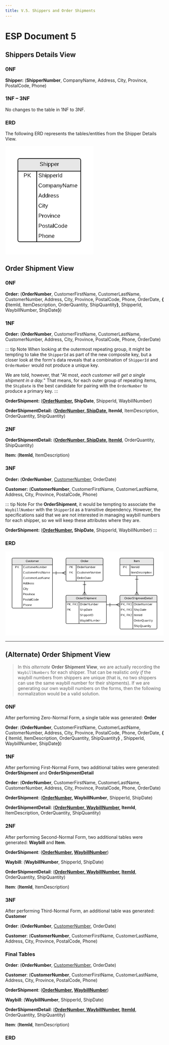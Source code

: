 ```yaml
---
title: V.5. Shippers and Order Shipments
---
```

# ESP Document 5

## Shippers Details View

### 0NF

**Shipper:** (<b class="pk">ShipperNumber</b>, CompanyName, Address, City, Province, PostalCode, Phone)

### 1NF – 3NF

No changes to the table in 1NF to 3NF.

### ERD

The following ERD represents the tables/entities from the Shipper Details View.

![](./ESP-5-ERD-ShipperDetails.png)

## Order Shipment View

### 0NF

**Order:** (<b class="pk">OrderNumber</b>, CustomerFirstName, CustomerLastName, CustomerNumber, Address, City, Province, PostalCode, Phone, OrderDate, <b class="rg">{ <b class="rg">{</b></b>ItemId, ItemDescription, OrderQuantity, ShipQuantity<b class="rg">}</b>, ShipperId, WaybillNumber, ShipDate<b class="rg">}</b>)

### 1NF

**Order:** (<b class="pk">OrderNumber</b>, CustomerFirstName, CustomerLastName, CustomerNumber, Address, City, Province, PostalCode, Phone, OrderDate)

::: tip Note
When looking at the outermost repeating group, it might be tempting to take the `ShipperId` as part of the new composite key, but a closer look at the form's data reveals that a combination of `ShipperId` and `OrderNumber` would not produce a unique key.

We are told, however, that "At most, *each customer will get a single shipment in a day.*" That means, for each outer group of repeating items, the `ShipDate` is the best candidate for pairing with the `OrderNumber` to produce a primary key.
:::

**OrderShipment:** (<b class="pk"><u class="fk">OrderNumber</u>, ShipDate</b>, ShipperId, WaybillNumber)

**OrderShipmentDetail:** (<b class="pk"><u class="fk">OrderNumber, ShipDate</u>, ItemId</b>, ItemDescription, OrderQuantity, ShipQuantity)

### 2NF

**OrderShipmentDetail:** (<b class="pk"><u class="fk">OrderNumber, ShipDate</u>, <u class="fk">ItemId</u></b>, OrderQuantity, ShipQuantity)

**Item:** (<b class="pk">ItemId</b>, ItemDescription)

### 3NF

**Order:** (<b class="pk">OrderNumber</b>, <u class="fk">CustomerNumber</u>, OrderDate)

**Customer:** (<b class="pk">CustomerNumber</b>, CustomerFirstName, CustomerLastName, Address, City, Province, PostalCode, Phone)

::: tip Note
For the **OrderShipment**, it would be tempting to associate the `WaybillNumber` with the `ShipperId` as a transitive dependency. However, the specifications said that we are not interested in managing waybill numbers for each shipper, so we will keep these attributes where they are.

**OrderShipment:** (<b class="pk"><u class="fk">OrderNumber</u>, ShipDate</b>, ShipperId, WaybillNumber)
:::

### ERD

![](./ESP-5-ERD-OrderShipment.png)

----

## (Alternate) Order Shipment View

> In this *alternate* **Order Shipment View**, we are actually recording the `WaybillNumbers` for each shipper. That can be realistic *only if* the waybill numbers from shippers are unique (that is, no two shippers can use the same waybill number for their shipments). If we are generating our own waybill numbers on the forms, then the following normalization would be a valid solution.

### 0NF

After performing Zero-Normal Form, a single table was generated: **Order**

**Order**: (<b class="pk">OrderNumber</b>, CustomerFirstName, CustomerLastName, CustomerNumber, Address, City, Province, PostalCode, Phone, OrderDate, <b class="rg">{</b> <b class="rg">{</b> ItemId, ItemDescription, OrderQuantity, ShipQuantity<b class="rg">}</b> , ShipperId, WaybillNumber, ShipDate<b class="rg">}</b>)

### 1NF

After performing First-Normal Form, two additional tables were generated: **OrderShipment** and **OrderShipmentDetail**

**Order**: (<b class="pk">OrderNumber</b>, CustomerFirstName, CustomerLastName, CustomerNumber, Address, City, Province, PostalCode, Phone, OrderDate)

**OrderShipment**: (<b class="pk"><u class="fk">OrderNumber</u>, WaybillNumber</b>, ShipperId, ShipDate)

**OrderShipmentDetail**: (<b class="pk"><u class="fk">OrderNumber, WaybillNumber</u>, ItemId</b>, ItemDescription, OrderQuantity, ShipQuantity)

### 2NF

After performing Second-Normal Form, two additional tables were generated: **Waybill** and **Item**.

**OrderShipment**: (<b class="pk"><u class="fk">OrderNumber</u>, <u class="fk">WaybillNumber</u></b>)

**Waybill**: (<b class="pk">WaybillNumber</b>, ShipperId, ShipDate)

**OrderShipmentDetail**: (<b class="pk"><u class="fk">OrderNumber, WaybillNumber</u>, <u class="fk">ItemId</u></b>, OrderQuantity, ShipQuantity)

**Item**: (<b class="pk">ItemId</b>, ItemDescription)


### 3NF

After performing Third-Normal Form, an additional table was generated: **Customer**

**Order**: (<b class="pk">OrderNumber</b>, <u class="fk">CustomerNumber</u>, OrderDate)

**Customer**: (<b class="pk">CustomerNumber</b>, CustomerFirstName, CustomerLastName, Address, City, Province, PostalCode, Phone)

### Final Tables

**Order**: (<b class="pk">OrderNumber</b>, <u class="fk">CustomerNumber</u>, OrderDate)

**Customer**: (<b class="pk">CustomerNumber</b>, CustomerFirstName, CustomerLastName, Address, City, Province, PostalCode, Phone)

**OrderShipment**: (<b class="pk"><u class="fk">OrderNumber</u>, <u class="fk">WaybillNumber</u></b>)

**Waybill**: (<b class="pk">WaybillNumber</b>, ShipperId, ShipDate)

**OrderShipmentDetail**: (<b class="pk"><u class="fk">OrderNumber, WaybillNumber</u>, <u class="fk">ItemId</u></b>, OrderQuantity, ShipQuantity)

**Item**: (<b class="pk">ItemId</b>, ItemDescription)

### ERD

<!-- ![](./ESP-5-ERD-OrderShipment.png)-->
